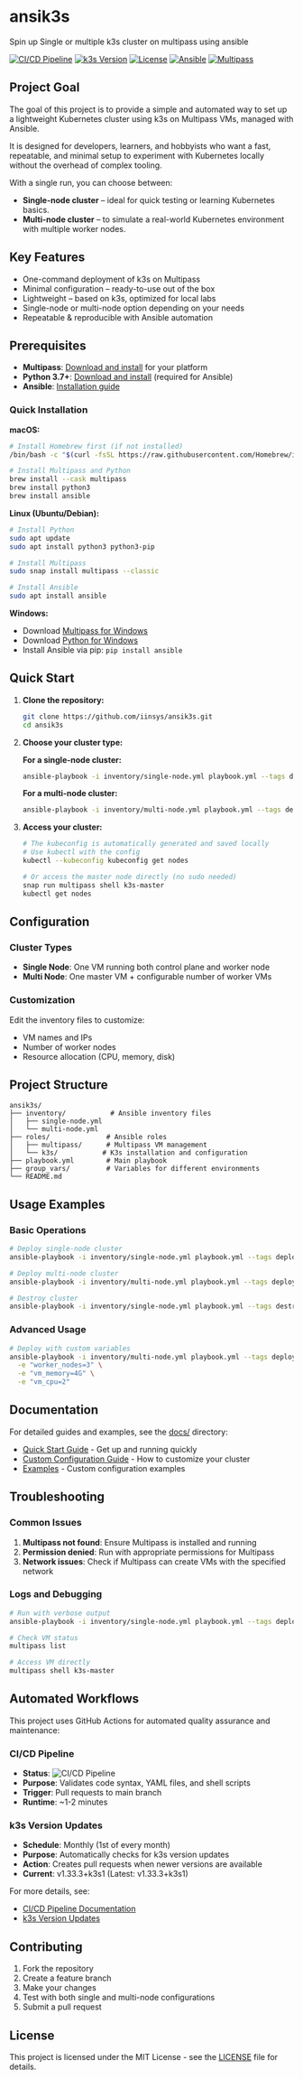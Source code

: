 # ansik3s

Spin up Single or multiple k3s cluster on multipass using ansible

[![CI/CD Pipeline](https://github.com/iinsys/ansik3s/workflows/CI/CD%20Pipeline/badge.svg)](https://github.com/iinsys/ansik3s/actions/workflows/test.yml)
[![k3s Version](https://img.shields.io/badge/k3s-v1.28.5%2Bk3s1-blue.svg)](https://github.com/k3s-io/k3s/releases)
[![License](https://img.shields.io/badge/license-MIT-green.svg)](LICENSE)
[![Ansible](https://img.shields.io/badge/ansible-2.9+-red.svg)](https://docs.ansible.com/)
[![Multipass](https://img.shields.io/badge/multipass-1.0+-orange.svg)](https://multipass.run/)

## Project Goal

The goal of this project is to provide a simple and automated way to set up a lightweight Kubernetes cluster using k3s on Multipass VMs, managed with Ansible.

It is designed for developers, learners, and hobbyists who want a fast, repeatable, and minimal setup to experiment with Kubernetes locally without the overhead of complex tooling.

With a single run, you can choose between:

- **Single-node cluster** – ideal for quick testing or learning Kubernetes basics.
- **Multi-node cluster** – to simulate a real-world Kubernetes environment with multiple worker nodes.

## Key Features

- One-command deployment of k3s on Multipass
- Minimal configuration – ready-to-use out of the box
- Lightweight – based on k3s, optimized for local labs
- Single-node or multi-node option depending on your needs
- Repeatable & reproducible with Ansible automation  

## Prerequisites

- **Multipass**: [Download and install](https://multipass.run/docs/installing) for your platform
- **Python 3.7+**: [Download and install](https://www.python.org/downloads/) (required for Ansible)
- **Ansible**: [Installation guide](https://docs.ansible.com/ansible/latest/installation_guide/intro_installation.html)

### Quick Installation

**macOS:**
```bash
# Install Homebrew first (if not installed)
/bin/bash -c "$(curl -fsSL https://raw.githubusercontent.com/Homebrew/install/HEAD/install.sh)"

# Install Multipass and Python
brew install --cask multipass
brew install python3
brew install ansible
```

**Linux (Ubuntu/Debian):**
```bash
# Install Python
sudo apt update
sudo apt install python3 python3-pip

# Install Multipass
sudo snap install multipass --classic

# Install Ansible
sudo apt install ansible
```

**Windows:**
- Download [Multipass for Windows](https://multipass.run/docs/installing-on-windows)
- Download [Python for Windows](https://www.python.org/downloads/windows/)
- Install Ansible via pip: `pip install ansible`

## Quick Start

1. **Clone the repository:**
   ```bash
   git clone https://github.com/iinsys/ansik3s.git
   cd ansik3s
   ```

2. **Choose your cluster type:**
   
   **For a single-node cluster:**
   ```bash
   ansible-playbook -i inventory/single-node.yml playbook.yml --tags deploy
   ```
   
   **For a multi-node cluster:**
   ```bash
   ansible-playbook -i inventory/multi-node.yml playbook.yml --tags deploy
   ```

3. **Access your cluster:**
   ```bash
   # The kubeconfig is automatically generated and saved locally
   # Use kubectl with the config
   kubectl --kubeconfig kubeconfig get nodes
   
   # Or access the master node directly (no sudo needed)
   snap run multipass shell k3s-master
   kubectl get nodes
   ```

## Configuration

### Cluster Types

- **Single Node**: One VM running both control plane and worker node
- **Multi Node**: One master VM + configurable number of worker VMs

### Customization

Edit the inventory files to customize:
- VM names and IPs
- Number of worker nodes
- Resource allocation (CPU, memory, disk)

## Project Structure

```
ansik3s/
├── inventory/           # Ansible inventory files
│   ├── single-node.yml
│   └── multi-node.yml
├── roles/              # Ansible roles
│   ├── multipass/      # Multipass VM management
│   └── k3s/           # K3s installation and configuration
├── playbook.yml        # Main playbook
├── group_vars/         # Variables for different environments
└── README.md
```

## Usage Examples

### Basic Operations

```bash
# Deploy single-node cluster
ansible-playbook -i inventory/single-node.yml playbook.yml --tags deploy

# Deploy multi-node cluster
ansible-playbook -i inventory/multi-node.yml playbook.yml --tags deploy

# Destroy cluster
ansible-playbook -i inventory/single-node.yml playbook.yml --tags destroy
```

### Advanced Usage

```bash
# Deploy with custom variables
ansible-playbook -i inventory/multi-node.yml playbook.yml --tags deploy \
  -e "worker_nodes=3" \
  -e "vm_memory=4G" \
  -e "vm_cpu=2"
```

## Documentation

For detailed guides and examples, see the [docs/](docs/) directory:
- [Quick Start Guide](docs/QUICKSTART.md) - Get up and running quickly
- [Custom Configuration Guide](docs/custom-configuration.md) - How to customize your cluster
- [Examples](examples/) - Custom configuration examples

## Troubleshooting

### Common Issues

1. **Multipass not found**: Ensure Multipass is installed and running
2. **Permission denied**: Run with appropriate permissions for Multipass
3. **Network issues**: Check if Multipass can create VMs with the specified network

### Logs and Debugging

```bash
# Run with verbose output
ansible-playbook -i inventory/single-node.yml playbook.yml --tags deploy -vvv

# Check VM status
multipass list

# Access VM directly
multipass shell k3s-master
```

## Automated Workflows

This project uses GitHub Actions for automated quality assurance and maintenance:

### CI/CD Pipeline
- **Status**: ![CI/CD Pipeline](https://github.com/iinsys/ansik3s/workflows/CI/CD%20Pipeline/badge.svg)
- **Purpose**: Validates code syntax, YAML files, and shell scripts
- **Trigger**: Pull requests to main branch
- **Runtime**: ~1-2 minutes

### k3s Version Updates
- **Schedule**: Monthly (1st of every month)
- **Purpose**: Automatically checks for k3s version updates
- **Action**: Creates pull requests when newer versions are available
- **Current**: v1.33.3+k3s1 (Latest: v1.33.3+k3s1)

For more details, see:
- [CI/CD Pipeline Documentation](docs/github-actions.md)
- [k3s Version Updates](docs/k3s-version-updates.md)

## Contributing

1. Fork the repository
2. Create a feature branch
3. Make your changes
4. Test with both single and multi-node configurations
5. Submit a pull request

## License

This project is licensed under the MIT License - see the [LICENSE](LICENSE) file for details.
